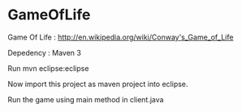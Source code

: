 GameOfLife
==========

Game Of Life : http://en.wikipedia.org/wiki/Conway's_Game_of_Life

Depedency : Maven 3

Run mvn eclipse:eclipse

Now import this project as maven project into eclipse.

Run the game using main method in client.java
